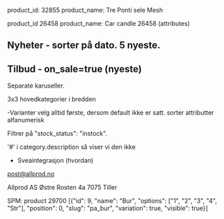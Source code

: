 product_id: 32855
product_name: Tre Ponti sele Mesh

product_id 26458
product_name: Car candle 26458 (attributes)


Nyheter - sorter på dato. 5 nyeste.
 - 
Tilbud - on_sale=true (nyeste) 
 -  
 Separate karuseller.

3x3 hovedkategorier i bredden


-Varianter
velg alltid første, dersom default ikke er satt.
sorter attributter alfanumerisk

Filtrer	på "stock_status": "instock".

'#' i category.description så viser vi den ikke

- Sveaintegrasjon (hvordan)


post@allprod.no

Allprod AS
Østre Rosten 4a
7075 Tiller 



SPM: 
product 29700
[{"id": 9, "name": "Bur", "options": ["1", "2", "3", "4", "Str"], "position": 0, "slug": "pa_bur", "variation": true, "visible": true}]